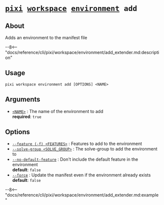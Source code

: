 <!--- This file is autogenerated. Do not edit manually! -->
# <code>[pixi](../../../pixi.md) [workspace](../../workspace.md) [environment](../environment.md) add</code>

## About
Adds an environment to the manifest file

--8<-- "docs/reference/cli/pixi/workspace/environment/add_extender.md:description"

## Usage
```
pixi workspace environment add [OPTIONS] <NAME>
```

## Arguments
- <a id="arg-<NAME>" href="#arg-<NAME>">`<NAME>`</a>
:  The name of the environment to add
<br>**required**: `true`

## Options
- <a id="arg---feature" href="#arg---feature">`--feature (-f) <FEATURES>`</a>
:  Features to add to the environment
- <a id="arg---solve-group" href="#arg---solve-group">`--solve-group <SOLVE_GROUP>`</a>
:  The solve-group to add the environment to
- <a id="arg---no-default-feature" href="#arg---no-default-feature">`--no-default-feature`</a>
:  Don't include the default feature in the environment
<br>**default**: `false`
- <a id="arg---force" href="#arg---force">`--force`</a>
:  Update the manifest even if the environment already exists
<br>**default**: `false`

--8<-- "docs/reference/cli/pixi/workspace/environment/add_extender.md:example"
